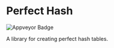 # Perfect Hash

<img src="https://ci.appveyor.com/api/projects/status/github/tpn/perfecthash?svg=true&retina=true" alt="Appveyor Badge">

A library for creating perfect hash tables.

